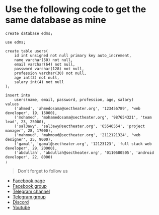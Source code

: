 # Use the following code to get the same database as mine

```
create database edms;

use edms;

create table users(
    id int unsigned not null primary key auto_increment,
    name varchar(50) not null,
    email varchar(64) not null,
    password varchar(128) not null,
    profession varchar(30) not null,
    age int(3) not null,
    salary int(4) not null
);

insert into
    users(name, email, password, profession, age, salary)
values
    ('ahmed', 'ahmedosama@sectheater.org', '123456789', 'web developer', 19, 15000),
    ('mohamed', 'mohamedosama@sectheater.org', '987654321', 'team lead', 23, 25000),
    ('sal3awy', 'sal3awy@sectheater.org', '65546554', 'project manager', 28, 17000),
    ('mahmoud', 'mahmoud@sectheater.org', '2112121324', 'web designer', 25, 9000),
    ('gamal', 'gamal@sectheater.org', '12123123', 'full stack web developer', 29, 20000),
    ('abdullah', 'abdullah@sectheater.org', '0110600505', 'android developer', 22, 8000)
;

```

> Don't forget to follow us

* [Facebook page](https://bit.ly/39dTot4)
* [Facebook group](https://bit.ly/39c5YsH)
* [Telegram channel](https://bit.ly/35Zd41Z)
* [Telegram group](https://bit.ly/361mzOd)
* [Discord](https://bit.ly/39c8Ohw)
* [Youtube](https://bit.ly/2J3v95R)

